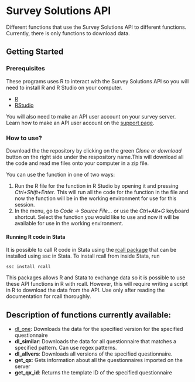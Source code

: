 # Survey Solutions API

Different functions that use the Survey Solutions API to different functions. Currently, there is only functions to download data.

## Getting Started
### Prerequisites
These programs uses R to interact with the Survey Solutions API so you will need to install R and R Studio on your computer.

* [R](https://cran.rstudio.com/)
* [RStudio](https://www.rstudio.com/products/rstudio/download/)

You will also need to make an API user account on your survey server. Learn how to make an API user account on the [support page](http://support.mysurvey.solutions/customer/en/portal/articles/2844104-survey-solutions-api?b_id=12728).

### How to use?
Download the the repository by clicking on the green *Clone or download* button on the right side under the respository name.This will download all the code and read me files onto your computer in a zip file.

You can use the function in one of two ways:
1. Run the R file for the function in R Studio by opening it and pressing *Ctrl+Shift+Enter*. This will run all the code for the function in the file and now the function will be in the working environment for use for this session.
2. In the menu, go to *Code -> Source File...* or use the *Ctrl+Alt+G* keyboard shortcut. Select the function you would like to use and now it will be available for use in the working environment.

#### Running R code in Stata
It is possible to call R code in Stata using the [rcall package](https://github.com/haghish/rcall) that can be installed using ssc in Stata. To install rcall from inside Stata, run 
```
ssc install rcall
```

This packages allows R and Stata to exchange data so it is possible to use these API functions in R with rcall. However, this will require writing a script in R to download the data from the API. Use only after reading the documentation for rcall thoroughly.

## Description of functions currently available:
* [dl_one](help/dl_one.md): Downloads the data for the specified version for the specified questionnaire
* **dl_similar**: Downloads the data for all questionnaire that matches a specified pattern. Can use regex patterns.
* **dl_allvers**: Downloads all versions of the specified questionnaire.
* **get_qx**: Gets information about all the questionnaires imported on the server
* **get_qx_id**: Returns the template ID of the specified questionnaire
